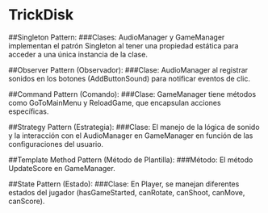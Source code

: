 # TrickDisk

##Singleton Pattern:
###Clases: AudioManager y GameManager implementan el patrón Singleton al tener una propiedad estática para acceder a una única instancia de la clase.

##Observer Pattern (Observador):
###Clase: AudioManager al registrar sonidos en los botones (AddButtonSound) para notificar eventos de clic.

##Command Pattern (Comando):
###Clase: GameManager tiene métodos como GoToMainMenu y ReloadGame, que encapsulan acciones específicas.

##Strategy Pattern (Estrategia):
###Clase: El manejo de la lógica de sonido y la interacción con el AudioManager en GameManager en función de las configuraciones del usuario.

##Template Method Pattern (Método de Plantilla):
###Método: El método UpdateScore en GameManager.

##State Pattern (Estado):
###Clase: En Player, se manejan diferentes estados del jugador (hasGameStarted, canRotate, canShoot, canMove, canScore).

